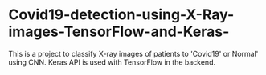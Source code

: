 # Covid19-detection-using-X-Ray-images-TensorFlow-and-Keras-
This is a project to classify X-ray images of patients to 'Covid19' or Normal' using CNN. Keras API is used with TensorFlow in the backend.
